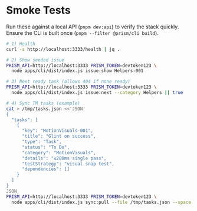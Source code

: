 # Smoke Tests

Run these against a local API (`pnpm dev:api`) to verify the stack quickly. Ensure the CLI is built once (`pnpm --filter @prism/cli build`).

```bash
# 1) Health
curl -s http://localhost:3333/health | jq .

# 2) Show seeded issue
PRISM_API=http://localhost:3333 PRISM_TOKEN=devtoken123 \
  node apps/cli/dist/index.js issue:show Helpers-001

# 3) Next ready task (allows 404 if none ready)
PRISM_API=http://localhost:3333 PRISM_TOKEN=devtoken123 \
  node apps/cli/dist/index.js issue:next --category Helpers || true

# 4) Sync TM tasks (example)
cat > /tmp/tasks.json <<'JSON'
{
  "tasks": [
    {
      "key": "MotionVisuals-001",
      "title": "Glint on success",
      "type": "Task",
      "status": "To Do",
      "category": "MotionVisuals",
      "details": "≤280ms single pass",
      "testStrategy": "visual snap test",
      "dependencies": []
    }
  ]
}
JSON
PRISM_API=http://localhost:3333 PRISM_TOKEN=devtoken123 \
  node apps/cli/dist/index.js sync:pull --file /tmp/tasks.json --space k1
```
